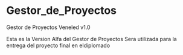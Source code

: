 # Gestor_de_Proyectos
Gestor de Proyectos Veneled v1.0


Esta es la Version Alfa del Gestor de Proyectos
Sera utilizada para la entrega del proyecto final en eldiplomado
